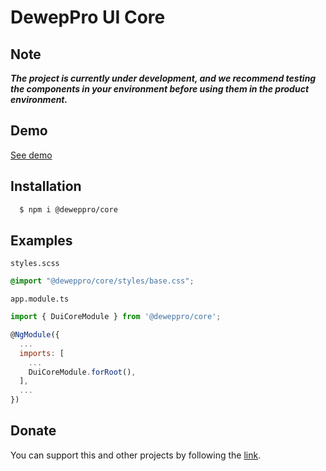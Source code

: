 # DewepPro UI Core

## Note

_**The project is currently under development, and we recommend testing the components in your environment before using them in the product environment.**_

## Demo

[See demo](https://deweppro.github.io/ui-core/)

## Installation

```bash
  $ npm i @deweppro/core
```

## Examples

`styles.scss`

```css
@import "@deweppro/core/styles/base.css";
```

`app.module.ts`

```js
import { DuiCoreModule } from '@deweppro/core';

@NgModule({
  ...
  imports: [
    ...
    DuiCoreModule.forRoot(),
  ],
  ...
})
```

## Donate

You can support this and other projects by following the [link](https://sobe.ru/na/deweppro).
